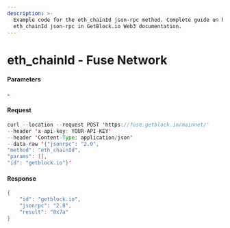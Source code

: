 ```yaml
---
description: >-
  Example code for the eth_chainId json-rpc method. Сomplete guide on how to use
  eth_chainId json-rpc in GetBlock.io Web3 documentation.
---
```


# eth\_chainId - Fuse Network

#### Parameters

\-

#### Request

```java
curl --location --request POST 'https://fuse.getblock.io/mainnet/' 
--header 'x-api-key: YOUR-API-KEY' 
--header 'Content-Type: application/json' 
--data-raw '{"jsonrpc": "2.0",
"method": "eth_chainId",
"params": [],
"id": "getblock.io"}'
```

#### Response

```java
{
    "id": "getblock.io",
    "jsonrpc": "2.0",
    "result": "0x7a"
}
```
